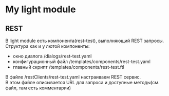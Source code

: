 # My light module

## REST
В light module есть компонента(rest-test), выполняющий REST запросы.
Структура как и у лютой компоненты:
- окно диалога /dialogs/rest-test.yaml
- конфигурационный файл /templates/components/rest-test.yaml
- главный скрипт /templates/components/rest-test.ftl

В файле /restClients/rest-test.yaml настраиваем REST сервис.  
В этом файле описывается URL для запроса и доступные методы(см. файл, там есть комментарии)
